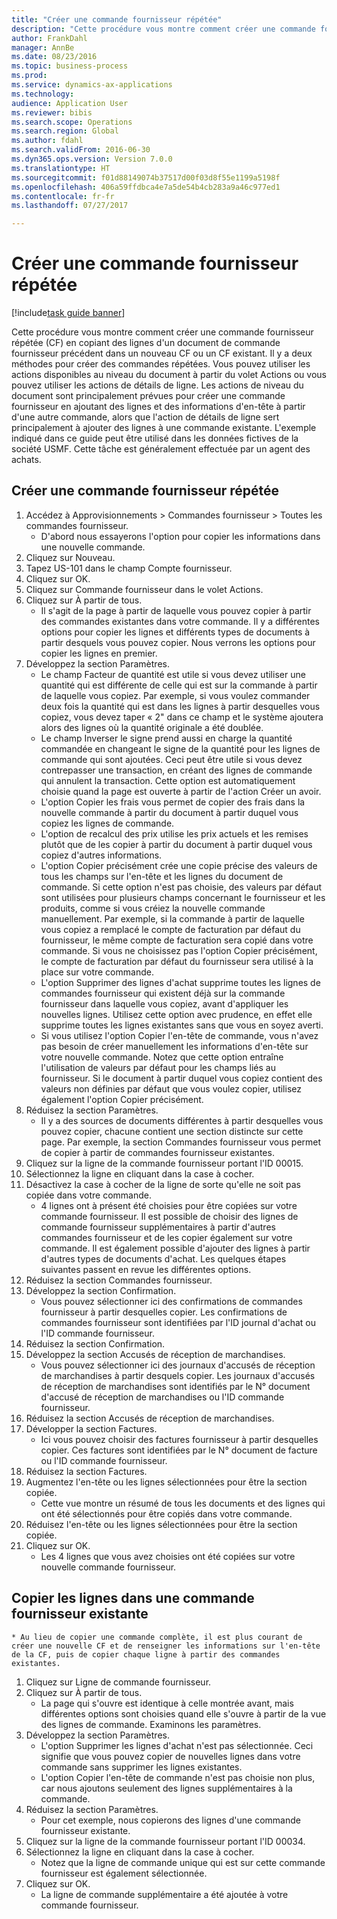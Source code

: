 ```yaml
--- 
title: "Créer une commande fournisseur répétée"
description: "Cette procédure vous montre comment créer une commande fournisseur répétée (CF) en copiant des lignes d'un document de commande fournisseur précédent dans un nouveau CF ou un CF existant."
author: FrankDahl
manager: AnnBe
ms.date: 08/23/2016
ms.topic: business-process
ms.prod: 
ms.service: dynamics-ax-applications
ms.technology: 
audience: Application User
ms.reviewer: bibis
ms.search.scope: Operations
ms.search.region: Global
ms.author: fdahl
ms.search.validFrom: 2016-06-30
ms.dyn365.ops.version: Version 7.0.0
ms.translationtype: HT
ms.sourcegitcommit: f01d88149074b37517d00f03d8f55e1199a5198f
ms.openlocfilehash: 406a59ffdbca4e7a5de54b4cb283a9a46c977ed1
ms.contentlocale: fr-fr
ms.lasthandoff: 07/27/2017

---
```

# <a name="create-a-repeat-purchase-order"></a>Créer une commande fournisseur répétée

[!include[task guide banner](../../includes/task-guide-banner.md)]

Cette procédure vous montre comment créer une commande fournisseur répétée (CF) en copiant des lignes d'un document de commande fournisseur précédent dans un nouveau CF ou un CF existant. Il y a deux méthodes pour créer des commandes répétées. Vous pouvez utiliser les actions disponibles au niveau du document à partir du volet Actions ou vous pouvez utiliser les actions de détails de ligne. Les actions de niveau du document sont principalement prévues pour créer une commande fournisseur en ajoutant des lignes et des informations d'en-tête à partir d'une autre commande, alors que l'action de détails de ligne sert principalement à ajouter des lignes à une commande existante. L'exemple indiqué dans ce guide peut être utilisé dans les données fictives de la société USMF. Cette tâche est généralement effectuée par un agent des achats.


## <a name="create-a-new-repeat-purchase-order"></a>Créer une commande fournisseur répétée
1. Accédez à Approvisionnements > Commandes fournisseur > Toutes les commandes fournisseur.
    * D'abord nous essayerons l'option pour copier les informations dans une nouvelle commande.  
2. Cliquez sur Nouveau.
3. Tapez US-101 dans le champ Compte fournisseur.
4. Cliquez sur OK.
5. Cliquez sur Commande fournisseur dans le volet Actions.
6. Cliquez sur À partir de tous.
    * Il s'agit de la page à partir de laquelle vous pouvez copier à partir des commandes existantes dans votre commande. Il y a différentes options pour copier les lignes et différents types de documents à partir desquels vous pouvez copier. Nous verrons les options pour copier les lignes en premier.   
7. Développez la section Paramètres.
    * Le champ Facteur de quantité est utile si vous devez utiliser une quantité qui est différente de celle qui est sur la commande à partir de laquelle vous copiez. Par exemple, si vous voulez commander deux fois la quantité qui est dans les lignes à partir desquelles vous copiez, vous devez taper « 2" dans ce champ et le système ajoutera alors des lignes où la quantité originale a été doublée.  
    * Le champ Inverser le signe prend aussi en charge la quantité commandée en changeant le signe de la quantité pour les lignes de commande qui sont ajoutées. Ceci peut être utile si vous devez contrepasser une transaction, en créant des lignes de commande qui annulent la transaction. Cette option est automatiquement choisie quand la page est ouverte à partir de l'action Créer un avoir.  
    * L'option Copier les frais vous permet de copier des frais dans la nouvelle commande à partir du document à partir duquel vous copiez les lignes de commande.  
    * L'option de recalcul des prix utilise les prix actuels et les remises plutôt que de les copier à partir du document à partir duquel vous copiez d'autres informations.  
    * L'option Copier précisément crée une copie précise des valeurs de tous les champs sur l'en-tête et les lignes du document de commande. Si cette option n'est pas choisie, des valeurs par défaut sont utilisées pour plusieurs champs concernant le fournisseur et les produits, comme si vous créiez la nouvelle commande manuellement. Par exemple, si la commande à partir de laquelle vous copiez a remplacé le compte de facturation par défaut du fournisseur, le même compte de facturation sera copié dans votre commande. Si vous ne choisissez pas l'option Copier précisément, le compte de facturation par défaut du fournisseur sera utilisé à la place sur votre commande.  
    * L'option Supprimer des lignes d'achat supprime toutes les lignes de commandes fournisseur qui existent déjà sur la commande fournisseur dans laquelle vous copiez, avant d'appliquer les nouvelles lignes. Utilisez cette option avec prudence, en effet elle supprime toutes les lignes existantes sans que vous en soyez averti.  
    * Si vous utilisez l'option Copier l'en-tête de commande, vous n'avez pas besoin de créer manuellement les informations d'en-tête sur votre nouvelle commande. Notez que cette option entraîne l'utilisation de valeurs par défaut pour les champs liés au fournisseur. Si le document à partir duquel vous copiez contient des valeurs non définies par défaut que vous voulez copier, utilisez également l'option Copier précisément.  
8. Réduisez la section Paramètres.
    * Il y a des sources de documents différentes à partir desquelles vous pouvez copier, chacune contient une section distincte sur cette page. Par exemple, la section Commandes fournisseur vous permet de copier à partir de commandes fournisseur existantes.  
9. Cliquez sur la ligne de la commande fournisseur portant l'ID 00015. 
10. Sélectionnez la ligne en cliquant dans la case à cocher.
11. Désactivez la case à cocher de la ligne de sorte qu'elle ne soit pas copiée dans votre commande.
    * 4 lignes ont à présent été choisies pour être copiées sur votre commande fournisseur. Il est possible de choisir des lignes de commande fournisseur supplémentaires à partir d'autres commandes fournisseur et de les copier également sur votre commande. Il est également possible d'ajouter des lignes à partir d'autres types de documents d'achat. Les quelques étapes suivantes passent en revue les différentes options.  
12. Réduisez la section Commandes fournisseur.
13. Développez la section Confirmation.
    * Vous pouvez sélectionner ici des confirmations de commandes fournisseur à partir desquelles copier. Les confirmations de commandes fournisseur sont identifiées par l'ID journal d'achat ou l'ID commande fournisseur.  
14. Réduisez la section Confirmation.
15. Développez la section Accusés de réception de marchandises.
    * Vous pouvez sélectionner ici des journaux d'accusés de réception de marchandises à partir desquels copier. Les journaux d'accusés de réception de marchandises sont identifiés par le N° document d'accusé de réception de marchandises ou l'ID commande fournisseur.   
16. Réduisez la section Accusés de réception de marchandises.
17. Développer la section Factures.
    * Ici vous pouvez choisir des factures fournisseur à partir desquelles copier. Ces factures sont identifiées par le N° document de facture ou l'ID commande fournisseur.   
18. Réduisez la section Factures.
19. Augmentez l'en-tête ou les lignes sélectionnées pour être la section copiée.
    * Cette vue montre un résumé de tous les documents et des lignes qui ont été sélectionnés pour être copiés dans votre commande.   
20. Réduisez l'en-tête ou les lignes sélectionnées pour être la section copiée.
21. Cliquez sur OK.
    * Les 4 lignes que vous avez choisies ont été copiées sur votre nouvelle commande fournisseur.   

## <a name="copy-lines-to-an-existing-purchase-order"></a>Copier les lignes dans une commande fournisseur existante
    * Au lieu de copier une commande complète, il est plus courant de créer une nouvelle CF et de renseigner les informations sur l'en-tête de la CF, puis de copier chaque ligne à partir des commandes existantes.  
1. Cliquez sur Ligne de commande fournisseur.
2. Cliquez sur À partir de tous.
    * La page qui s'ouvre est identique à celle montrée avant, mais différentes options sont choisies quand elle s'ouvre à partir de la vue des lignes de commande. Examinons les paramètres.   
3. Développez la section Paramètres.
    * L'option Supprimer les lignes d'achat n'est pas sélectionnée. Ceci signifie que vous pouvez copier de nouvelles lignes dans votre commande sans supprimer les lignes existantes.   
    * L'option Copier l'en-tête de commande n'est pas choisie non plus, car nous ajoutons seulement des lignes supplémentaires à la commande.   
4. Réduisez la section Paramètres.
    * Pour cet exemple, nous copierons des lignes d'une commande fournisseur existante.   
5. Cliquez sur la ligne de la commande fournisseur portant l'ID 00034. 
6. Sélectionnez la ligne en cliquant dans la case à cocher.
    * Notez que la ligne de commande unique qui est sur cette commande fournisseur est également sélectionnée.  
7. Cliquez sur OK.
    * La ligne de commande supplémentaire a été ajoutée à votre commande fournisseur.  


